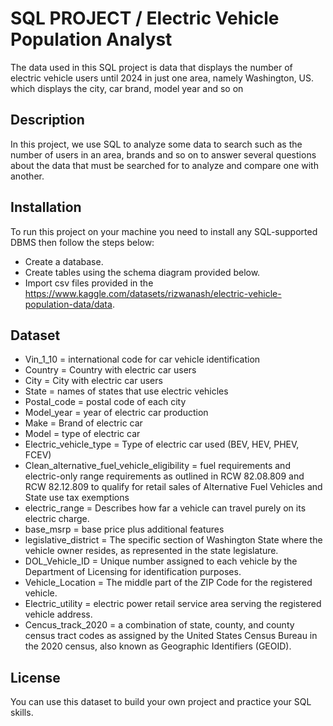 # SQL PROJECT / Electric Vehicle Population Analyst
The data used in this SQL project is data that displays the number of electric vehicle users until 2024 in just one area, namely Washington, US. which displays the city, car brand, model year and so on

## Description
In this project, we use SQL to analyze some data to search such as the number of users in an area, brands and so on to answer several questions about the data that must be searched for to analyze and compare one with another.

## Installation
To run this project on your machine you need to install any SQL-supported DBMS then follow the steps below:

- Create a database.
- Create tables using the schema diagram provided below.
- Import csv files provided in the https://www.kaggle.com/datasets/rizwanash/electric-vehicle-population-data/data.

## Dataset
- Vin_1_10 = international code for car vehicle identification
- Country = Country with electric car users
- City = City with electric car users
- State = names of states that use electric vehicles
- Postal_code = postal code of each city
- Model_year = year of electric car production
- Make = Brand of electric car
- Model = type of electric car
- Electric_vehicle_type = Type of electric car used (BEV, HEV, PHEV, FCEV)
- Clean_alternative_fuel_vehicle_eligibility = fuel requirements and electric-only range requirements as outlined in RCW 82.08.809 and RCW 82.12.809 to qualify for retail sales of Alternative Fuel Vehicles and State use tax exemptions
- electric_range = Describes how far a vehicle can travel purely on its electric charge.
- base_msrp = base price plus additional features
- legislative_district = The specific section of Washington State where the vehicle owner resides, as represented in the state legislature.
- DOL_Vehicle_ID = Unique number assigned to each vehicle by the Department of Licensing for identification purposes.
- Vehicle_Location = The middle part of the ZIP Code for the registered vehicle.
- Electric_utility = electric power retail service area serving the registered vehicle address.
- Cencus_track_2020 = a combination of state, county, and county census tract codes as assigned by the United States Census Bureau in the 2020 census, also known as Geographic Identifiers (GEOID).

## License
You can use this dataset to build your own project and practice your SQL skills.

